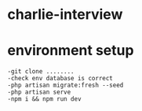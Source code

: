 # charlie-interview

# environment setup

    -git clone ........
    -check env database is correct
    -php artisan migrate:fresh --seed
    -php artisan serve
    -npm i && npm run dev



